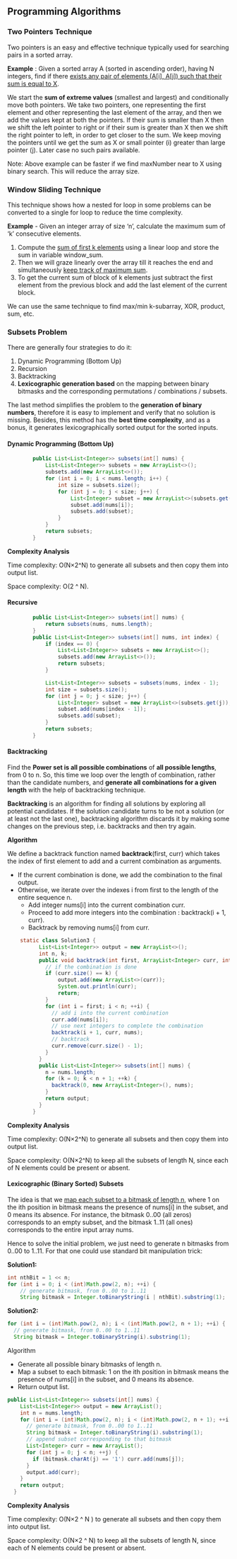 ## Programming Algorithms

### Two Pointers Technique

Two pointers is an easy and effective technique typically used for searching pairs in a sorted array.

**Example** : Given a sorted array A (sorted in ascending order), having N integers, find if there <u>exists any pair of elements (A[i], A[j]) such that their sum is equal to X</u>.

We start the **sum of extreme values** (smallest and largest) and conditionally move both pointers. We take two pointers, one representing the first element and other representing the last element of the array, and then we add the values kept at both the pointers. If their sum is smaller than X then we shift the left pointer to right or if their sum is greater than X then we shift the right pointer to left, in order to get closer to the sum. We keep moving the pointers until we get the sum as X or small pointer (i) greater than large pointer (j). Later case no such pairs available.

Note: Above example can be faster if we find maxNumber near to X using binary search. This will reduce the array size.

### Window Sliding Technique

This technique shows how a nested for loop in some problems can be converted to a single for loop to reduce the time complexity.

**Example** - Given an integer array of size ‘n’, calculate the maximum sum of ‘k’ consecutive elements.

1. Compute the <u>sum of first k elements</u> using a linear loop and store the sum in variable window_sum.
2. Then we will graze linearly over the array till it reaches the end and simultaneously <u>keep track of maximum sum</u>.
3. To get the current sum of block of k elements just subtract the first element from the previous block and add the last element of the current block.

We can use the same technique to find max/min k-subarray, XOR, product, sum, etc.

### Subsets Problem

There are generally four strategies to do it:

1. Dynamic Programming (Bottom Up)
2. Recursion
3. Backtracking
4. **Lexicographic generation based** on the mapping between binary bitmasks and the corresponding
   permutations / combinations / subsets.

The last method simplifies the problem to the **generation of binary numbers**, therefore it is easy to implement and verify that no solution is missing. Besides, this method has the **best time complexity**, and as a bonus, it generates lexicographically sorted output for the sorted inputs.

#### Dynamic Programming (Bottom Up)

```java
		public List<List<Integer>> subsets(int[] nums) {
			List<List<Integer>> subsets = new ArrayList<>();
			subsets.add(new ArrayList<>());
			for (int i = 0; i < nums.length; i++) {
				int size = subsets.size();
				for (int j = 0; j < size; j++) {
					List<Integer> subset = new ArrayList<>(subsets.get(j));
					subset.add(nums[i]);
					subsets.add(subset);
				}
			}
			return subsets;
		}
```

**Complexity Analysis**

Time complexity: O(N×2^N) to generate all subsets and then copy them into output list.

Space complexity: O(2 ^ N). 

#### Recursive

```java
		public List<List<Integer>> subsets(int[] nums) {
			return subsets(nums, nums.length);
		}
		public List<List<Integer>> subsets(int[] nums, int index) {
			if (index == 0) {
				List<List<Integer>> subsets = new ArrayList<>();
				subsets.add(new ArrayList<>());
				return subsets;
			}

			List<List<Integer>> subsets = subsets(nums, index - 1);
			int size = subsets.size();
			for (int j = 0; j < size; j++) {
				List<Integer> subset = new ArrayList<>(subsets.get(j));
				subset.add(nums[index - 1]);
				subsets.add(subset);
			}
			return subsets;
		}
```

#### Backtracking

Find the **Power set is all possible combinations** of **all possible lengths**, from 0 to n. So, this time we loop over the length of combination, rather than the candidate numbers, and **generate all combinations for a given length** with the help of backtracking technique.

**Backtracking** is an algorithm for finding all solutions by exploring all potential candidates. If the solution candidate turns to be not a solution (or at least not the last one), backtracking algorithm discards it by making some changes on the previous step, i.e. backtracks and then try again.

**Algorithm**

We define a backtrack function named **backtrack**(first, curr) which takes the index of first element to add and a current combination as arguments.

- If the current combination is done, we add the combination to the final output.
- Otherwise, we iterate over the indexes i from first to the length of the entire sequence n.
  - Add integer nums[i] into the current combination curr.
  - Proceed to add more integers into the combination : backtrack(i + 1, curr).
  - Backtrack by removing nums[i] from curr.

```java
	static class Solution3 {
		  List<List<Integer>> output = new ArrayList<>();
		  int n, k;
		  public void backtrack(int first, ArrayList<Integer> curr, int[] nums) {
		    // if the combination is done
		    if (curr.size() == k) {
		    	output.add(new ArrayList<>(curr));
		    	System.out.println(curr);
                return;
		    }
		    for (int i = first; i < n; ++i) {
		      // add i into the current combination
		      curr.add(nums[i]);
		      // use next integers to complete the combination
		      backtrack(i + 1, curr, nums);
		      // backtrack
		      curr.remove(curr.size() - 1);
		    }
		  }
		  public List<List<Integer>> subsets(int[] nums) {
		    n = nums.length;
		    for (k = 0; k < n + 1; ++k) {
		      backtrack(0, new ArrayList<Integer>(), nums);
		    }
		    return output;
		  }
		}
```

**Complexity Analysis**

Time complexity: O(N×2^N) to generate all subsets and then copy them into output list.

Space complexity: O(N×2^N) to keep all the subsets of length N, since each of N elements could be present or absent.

#### Lexicographic (Binary Sorted) Subsets

The idea is that we <u>map each subset to a bitmask of length n</u>, where 1 on the ith position in bitmask means the presence of nums[i] in the subset, and 0 means its absence. For instance, the bitmask 0..00 (all zeros) corresponds to an empty subset, and the bitmask 1..11 (all ones) corresponds to the entire input array nums.

Hence to solve the initial problem, we just need to generate n bitmasks from 0..00 to 1..11. For that one could use standard bit manipulation trick:

**Solution1:**

```java
int nthBit = 1 << n;
for (int i = 0; i < (int)Math.pow(2, n); ++i) {
    // generate bitmask, from 0..00 to 1..11
    String bitmask = Integer.toBinaryString(i | nthBit).substring(1);
```

**Solution2:**

```java
for (int i = (int)Math.pow(2, n); i < (int)Math.pow(2, n + 1); ++i) {
  // generate bitmask, from 0..00 to 1..11
  String bitmask = Integer.toBinaryString(i).substring(1);
```

Algorithm

- Generate all possible binary bitmasks of length n.
- Map a subset to each bitmask: 1 on the ith position in bitmask means the presence of nums[i] in the subset, and 0 means its absence.
- Return output list.

```java
public List<List<Integer>> subsets(int[] nums) {
    List<List<Integer>> output = new ArrayList();
    int n = nums.length;
    for (int i = (int)Math.pow(2, n); i < (int)Math.pow(2, n + 1); ++i) {
      // generate bitmask, from 0..00 to 1..11
      String bitmask = Integer.toBinaryString(i).substring(1);
      // append subset corresponding to that bitmask
      List<Integer> curr = new ArrayList();
      for (int j = 0; j < n; ++j) {
        if (bitmask.charAt(j) == '1') curr.add(nums[j]);
      }
      output.add(curr);
    }
    return output;
  }
```

**Complexity Analysis**

Time complexity: O(N×2 ^ N ) to generate all subsets and then copy them into output list.

Space complexity: O(N×2 ^ N) to keep all the subsets of length N, since each of N elements could be present or absent.

 

